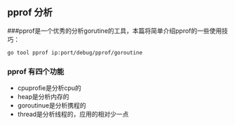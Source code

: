 ## pprof 分析

###pprof是一个优秀的分析gorutine的工具，本篇将简单介绍pprof的一些使用技巧：

`go tool pprof ip:port/debug/pprof/goroutine`

### pprof 有四个功能

* cpuprofie是分析cpu的
* heap是分析内存的
* goroutinue是分析携程的
* thread是分析线程的，应用的相对少一点